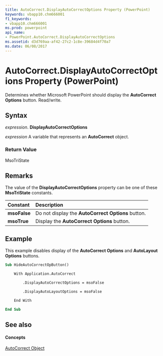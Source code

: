 ```yaml
---
title: AutoCorrect.DisplayAutoCorrectOptions Property (PowerPoint)
keywords: vbapp10.chm666001
f1_keywords:
- vbapp10.chm666001
ms.prod: powerpoint
api_name:
- PowerPoint.AutoCorrect.DisplayAutoCorrectOptions
ms.assetid: d3d769aa-af42-27c2-1c8e-39684d4f70a7
ms.date: 06/08/2017
---
```



# AutoCorrect.DisplayAutoCorrectOptions Property (PowerPoint)

Determines whether Microsoft PowerPoint should display the  **AutoCorrect Options** button. Read/write.


## Syntax

 _expression_. **DisplayAutoCorrectOptions**

 _expression_ A variable that represents an **AutoCorrect** object.


### Return Value

MsoTriState


## Remarks

The value of the  **DisplayAutoCorrectOptions** property can be one of these **MsoTriState** constants.



|**Constant**|**Description**|
|:-----|:-----|
|**msoFalse**|Do not display the  **AutoCorrect Options** button.|
|**msoTrue**| Display the **AutoCorrect Options** button.|

## Example

This example disables display of the  **AutoCorrect Options** and **AutoLayout Options** buttons.


```vb
Sub HideAutoCorrectOpButton()

    With Application.AutoCorrect

        .DisplayAutoCorrectOptions = msoFalse

        .DisplayAutoLayoutOptions = msoFalse

    End With

End Sub
```


## See also


#### Concepts


[AutoCorrect Object](PowerPoint.AutoCorrect.md)

